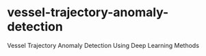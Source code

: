 # vessel-trajectory-anomaly-detection
Vessel Trajectory Anomaly Detection Using Deep Learning Methods

